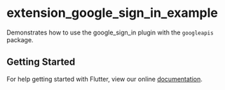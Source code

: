 # extension_google_sign_in_example

Demonstrates how to use the google_sign_in plugin with the `googleapis` package.

## Getting Started

For help getting started with Flutter, view our online
[documentation](http://flutter.io/).

